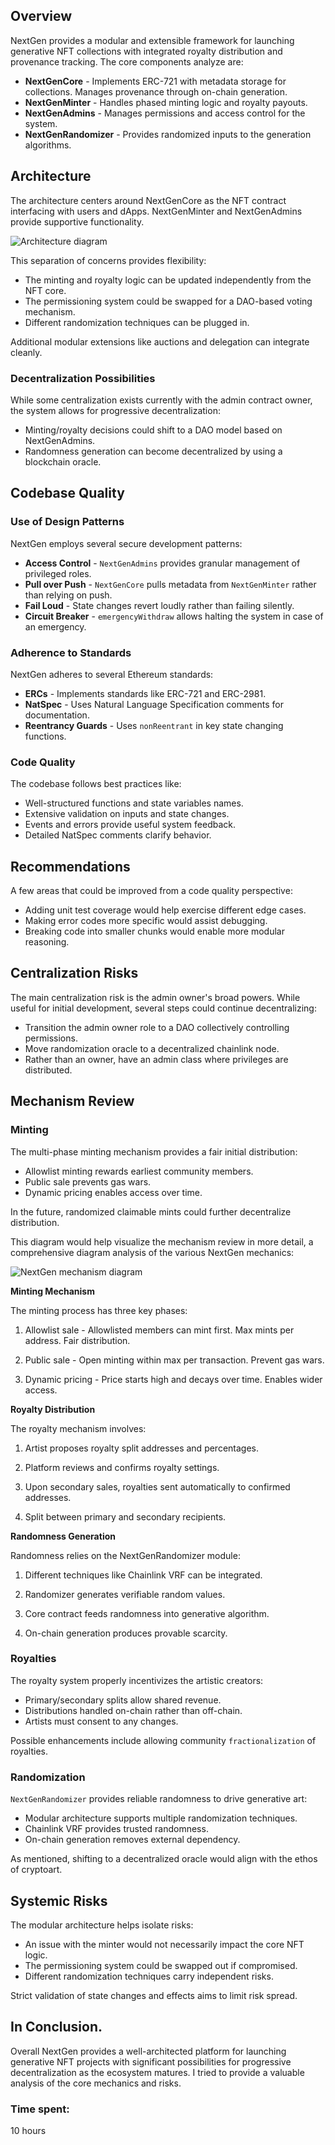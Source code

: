 ## Overview

NextGen provides a modular and extensible framework for launching generative NFT collections with integrated royalty distribution and provenance tracking. The core components analyze are:

- **NextGenCore** - Implements ERC-721 with metadata storage for collections. Manages provenance through on-chain generation.
- **NextGenMinter** - Handles phased minting logic and royalty payouts.
- **NextGenAdmins** - Manages permissions and access control for the system.
- **NextGenRandomizer** - Provides randomized inputs to the generation algorithms.

## Architecture 

The architecture centers around NextGenCore as the NFT contract interfacing with users and dApps. NextGenMinter and NextGenAdmins provide supportive functionality.

![Architecture diagram](https://i.imgur.com/EQtgBuQ.png)

This separation of concerns provides flexibility:

- The minting and royalty logic can be updated independently from the NFT core.
- The permissioning system could be swapped for a DAO-based voting mechanism.
- Different randomization techniques can be plugged in.

Additional modular extensions like auctions and delegation can integrate cleanly.

### Decentralization Possibilities

While some centralization exists currently with the admin contract owner, the system allows for progressive decentralization:

- Minting/royalty decisions could shift to a DAO model based on NextGenAdmins.
- Randomness generation can become decentralized by using a blockchain oracle.

## Codebase Quality

### Use of Design Patterns

NextGen employs several secure development patterns:

- **Access Control** - `NextGenAdmins` provides granular management of privileged roles.
- **Pull over Push** - `NextGenCore` pulls metadata from `NextGenMinter` rather than relying on push. 
- **Fail Loud** - State changes revert loudly rather than failing silently.
- **Circuit Breaker** - `emergencyWithdraw` allows halting the system in case of an emergency.

### Adherence to Standards

NextGen adheres to several Ethereum standards:

- **ERCs** - Implements standards like ERC-721 and ERC-2981.
- **NatSpec** - Uses Natural Language Specification comments for documentation.
- **Reentrancy Guards** - Uses `nonReentrant` in key state changing functions.

### Code Quality

The codebase follows best practices like:

- Well-structured functions and state variables names.
- Extensive validation on inputs and state changes.
- Events and errors provide useful system feedback.
- Detailed NatSpec comments clarify behavior. 

## Recommendations

A few areas that could be improved from a code quality perspective:

- Adding unit test coverage would help exercise different edge cases.
- Making error codes more specific would assist debugging.
- Breaking code into smaller chunks would enable more modular reasoning.

## Centralization Risks

The main centralization risk is the admin owner's broad powers. While useful for initial development, several steps could continue decentralizing:

- Transition the admin owner role to a DAO collectively controlling permissions.
- Move randomization oracle to a decentralized chainlink node. 
- Rather than an owner, have an admin class where privileges are distributed.

## Mechanism Review 

### Minting

The multi-phase minting mechanism provides a fair initial distribution:

- Allowlist minting rewards earliest community members.
- Public sale prevents gas wars.
- Dynamic pricing enables access over time.

In the future, randomized claimable mints could further decentralize distribution.

This diagram would help visualize the mechanism review in more detail, a comprehensive diagram analysis of the various NextGen mechanics:

![NextGen mechanism diagram](https://i.imgur.com/qkhYZKv.png)

**Minting Mechanism**

The minting process has three key phases:

1. Allowlist sale - Allowlisted members can mint first. Max mints per address. Fair distribution.

2. Public sale - Open minting within max per transaction. Prevent gas wars.

3. Dynamic pricing - Price starts high and decays over time. Enables wider access.

**Royalty Distribution** 

The royalty mechanism involves:

1. Artist proposes royalty split addresses and percentages.

2. Platform reviews and confirms royalty settings. 

3. Upon secondary sales, royalties sent automatically to confirmed addresses.

4. Split between primary and secondary recipients.

**Randomness Generation**

Randomness relies on the NextGenRandomizer module:

1. Different techniques like Chainlink VRF can be integrated.

2. Randomizer generates verifiable random values. 

3. Core contract feeds randomness into generative algorithm.

4. On-chain generation produces provable scarcity.

### Royalties 

The royalty system properly incentivizes the artistic creators:

- Primary/secondary splits allow shared revenue.
- Distributions handled on-chain rather than off-chain.
- Artists must consent to any changes.

Possible enhancements include allowing community `fractionalization` of royalties.

### Randomization

`NextGenRandomizer` provides reliable randomness to drive generative art:

- Modular architecture supports multiple randomization techniques.
- Chainlink VRF provides trusted randomness.
- On-chain generation removes external dependency.

As mentioned, shifting to a decentralized oracle would align with the ethos of cryptoart.

## Systemic Risks

The modular architecture helps isolate risks:

- An issue with the minter would not necessarily impact the core NFT logic.
- The permissioning system could be swapped out if compromised.
- Different randomization techniques carry independent risks.

Strict validation of state changes and effects aims to limit risk spread.

## In Conclusion.

Overall NextGen provides a well-architected platform for launching generative NFT projects with significant possibilities for progressive decentralization as the ecosystem matures. I tried to provide a valuable analysis of the core mechanics and risks.

### Time spent:
10 hours